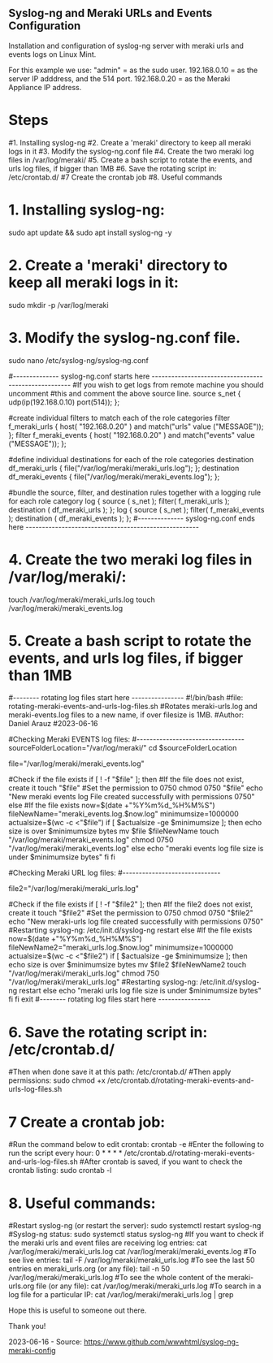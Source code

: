 ## Syslog-ng and Meraki URLs and Events Configuration

Installation and configuration of syslog-ng server with meraki urls and events logs on Linux Mint. 

For this example we use: 
"admin" = as the sudo user.
192.168.0.10 = as the server IP adddress, and the 514 port.
192.168.0.20 = as the Meraki Appliance IP address.

# Steps
#1. Installing syslog-ng
#2. Create a 'meraki' directory to keep all meraki logs in it
#3. Modify the syslog-ng.conf file
#4. Create the two meraki log files in /var/log/meraki/
#5. Create a bash script to rotate the events, and urls log files, if bigger than 1MB
#6. Save the rotating script in: /etc/crontab.d/
#7 Create the crontab job
#8. Useful commands

# 1. Installing syslog-ng:
sudo apt update && sudo apt install syslog-ng -y

# 2. Create a 'meraki' directory to keep all meraki logs in it:
sudo mkdir -p /var/log/meraki

# 3. Modify the syslog-ng.conf file.
sudo nano /etc/syslog-ng/syslog-ng.conf

#--------------  syslog-ng.conf starts here -----------------------------------------------------
#If you wish to get logs from remote machine you should uncomment
#this and comment the above source line. 
source s_net { udp(ip(192.168.0.10) port(514)); };

#create individual filters to match each of the role categories
filter f_meraki_urls { host( "192.168.0.20" ) and match("urls" value ("MESSAGE")); };
filter f_meraki_events { host( "192.168.0.20" ) and match("events" value ("MESSAGE")); };

#define individual destinations for each of the role categories
destination df_meraki_urls { file("/var/log/meraki/meraki_urls.log"); };
destination df_meraki_events { file("/var/log/meraki/meraki_events.log"); };

#bundle the source, filter, and destination rules together with a logging rule for each role category
log { source ( s_net ); filter( f_meraki_urls ); destination ( df_meraki_urls ); };
log { source ( s_net ); filter( f_meraki_events ); destination ( df_meraki_events ); };
#--------------  syslog-ng.conf ends here -----------------------------------------------------

# 4. Create the two meraki log files in /var/log/meraki/:
touch /var/log/meraki/meraki_urls.log
touch /var/log/meraki/meraki_events.log

# 5. Create a bash script to rotate the events, and urls log files, if bigger than 1MB
#-------- rotating log files start here ----------------
#!/bin/bash
#file: rotating-meraki-events-and-urls-log-files.sh
#Rotates meraki-urls.log and meraki-events.log files to a new name, if over filesize is 1MB.
#Author: Daniel Arauz
#2023-06-16 

#Checking Meraki EVENTS log files:
#---------------------------------
sourceFolderLocation="/var/log/meraki/"
cd $sourceFolderLocation

file="/var/log/meraki/meraki_events.log"

#Check if the file exists
if [ ! -f "$file" ]; then
  #If the file does not exist, create it
  touch "$file"
  #Set the permission to 0750
  chmod 0750 "$file"
  echo "New meraki events log File created successfully with permissions 0750"
else
  #If the file exists  
  now=$(date +"%Y%m%d_%H%M%S")
  fileNewName="meraki_events.log.$now.log"
  minimumsize=1000000
  actualsize=$(wc -c <"$file")
    if [ $actualsize -ge $minimumsize ]; then
      echo size is over $minimumsize bytes
      mv $file $fileNewName
      touch "/var/log/meraki/meraki_events.log"
      chmod 0750 "/var/log/meraki/meraki_events.log"
      else
      echo "meraki events log file size is under $minimumsize bytes"
    fi
fi

#Checking Meraki URL log files:
#------------------------------

file2="/var/log/meraki/meraki_urls.log"

#Check if the file exists
if [ ! -f "$file2" ]; then
  #If the file2 does not exist, create it
  touch "$file2"
  #Set the permission to 0750
  chmod 0750 "$file2"
  echo "New meraki-urls log file created successfully with permissions 0750"
  #Restarting syslog-ng:
  /etc/init.d/syslog-ng restart
else
  #If the file exists
  now=$(date +"%Y%m%d_%H%M%S")
  fileNewName2="meraki_urls.log.$now.log"
  minimumsize=1000000
  actualsize=$(wc -c <"$file2")
    if [ $actualsize -ge $minimumsize ]; then
      echo size is over $minimumsize bytes
      mv $file2 $fileNewName2
      touch "/var/log/meraki/meraki_urls.log"
      chmod 750 "/var/log/meraki/meraki_urls.log"
#Restarting syslog-ng:
      /etc/init.d/syslog-ng restart
      else
      echo "meraki urls log file size is under $minimumsize bytes"
    fi
fi
exit
#-------- rotating log files start here ----------------

# 6. Save the rotating script in: /etc/crontab.d/
#Then when done save it at this path: /etc/crontab.d/
#Then apply permissions: 
sudo chmod +x /etc/crontab.d/rotating-meraki-events-and-urls-log-files.sh

# 7 Create a crontab job:
#Run the command below to edit crontab:
crontab -e
#Enter the following to run the script every hour: 
0 * * * * /etc/crontab.d/rotating-meraki-events-and-urls-log-files.sh
#After crontab is saved, if you want to check the crontab listing:
sudo crontab -l

# 8. Useful commands:
#Restart syslog-ng (or restart the server):
sudo systemctl restart syslog-ng
#Syslog-ng status:
sudo systemctl status syslog-ng
#If you want to check if the meraki urls and event files are receiving log entries:
cat /var/log/meraki/meraki_urls.log
cat /var/log/meraki/meraki_events.log
#To see live entries:
tail -F /var/log/meraki/meraki_urls.log
#To see the last 50 entries en meraki_urls.org (or any file):
tail -n 50 /var/log/meraki/meraki_urls.log
#To see the whole content of the meraki-urls.org file (or any file):
cat /var/log/meraki/meraki_urls.log
#To search in a log file for a particular IP: 
cat /var/log/meraki/meraki_urls.log | grep <IP>

Hope this is useful to someone out there.

Thank you!

2023-06-16 - Source: https://www.github.com/wwwhtml/syslog-ng-meraki-config

